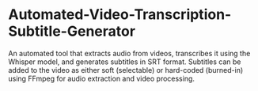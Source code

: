 # Automated-Video-Transcription-Subtitle-Generator
An automated tool that extracts audio from videos, transcribes it using the Whisper model, and generates subtitles in SRT format. Subtitles can be added to the video as either soft (selectable) or hard-coded (burned-in) using FFmpeg for audio extraction and video processing.
